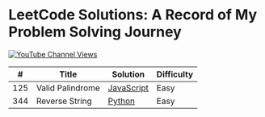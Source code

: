 # LeetCode Solutions: A Record of My Problem Solving Journey

[![YouTube Channel Views](https://img.shields.io/youtube/channel/views/UCJh9ZdHxG_B1vOVKRMPG_kA)](https://www.youtube.com/@ichmowgli)


| #   | Title            | Solution                                | Difficulty |
| --- | ---------------- | --------------------------------------- | ---------- |
| 125 | Valid Palindrome | [JavaScript](./125.valid-palindrome.js) | Easy       |
| 344 | Reverse String   | [Python](./344.reverse-string.py)       | Easy       |
